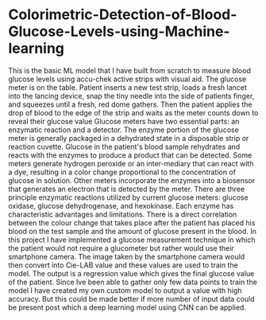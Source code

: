 # Colorimetric-Detection-of-Blood-Glucose-Levels-using-Machine-learning
This is the basic ML  model that I have built from scratch to measure blood glucose levels using accu-chek active strips with visual aid.
The glucose meter is on the table. Patient inserts a new test strip, loads a fresh lancet into the lancing device, snap the tiny needle into the side of patients finger, and squeezes until a fresh, red dome gathers. Then the patient applies the drop of blood to the edge of the strip and waits as the meter counts down to reveal their glucose value
Glucose meters have two essential parts: an enzymatic reaction and a detector. The enzyme portion of the glucose meter is generally packaged in a dehydrated state in a disposable strip or reaction cuvette. Glucose in the patient's blood sample rehydrates and reacts with the enzymes to produce a product that can be detected. Some meters generate hydrogen peroxide or an inter-mediary that can react with a dye, resulting in a color change proportional to the concentration of glucose in solution. Other meters incorporate the enzymes into a biosensor that generates an electron that is detected by the meter. There are three principle enzymatic reactions utilized by current glucose meters: glucose oxidase, glucose dehydrogenase, and hexokinase. Each enzyme has characteristic advantages and limitations.
There is a direct correlation between the colour change that takes place after the patient has placed his blood on the test sample and the amount of glucose present in the blood.
In this project I have implemented a glucose measurement technique in which the patient would not require a glucometer but rather would use their smartphone camera. 
The image taken by the smartphone camera would then convert into Cie-LAB value and these values are used to train the model.
The output is a regression value which gives the final glucose value of the patient.
Since Ive been able to gather only few data points to train the model I have created my own custom model to output a value with high accuracy. But this could be made better if more number of input data could be present post which a deep learning model using CNN can be applied.
